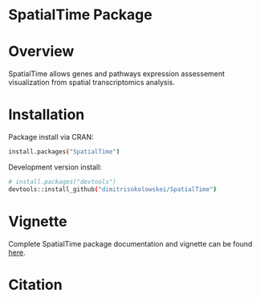 # SpatialTime Package

# Overview
SpatialTime allows genes and pathways expression assessement visualization from spatial transcriptomics analysis. 

# Installation 
Package install via CRAN:
```sh
install.packages("SpatialTime")
```
Development version install:
```sh
# install.packages("devtools")
devtools::install_github("dimitrisokolowskei/SpatialTime")
```
# Vignette 
Complete SpatialTime package documentation and vignette can be found [here](dimitrisokolowskei.github.io/SpatialTime/).

# Citation
